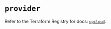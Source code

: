 # `provider`

Refer to the Terraform Registry for docs: [`upcloud`](https://registry.terraform.io/providers/upcloudltd/upcloud/5.2.1/docs).

